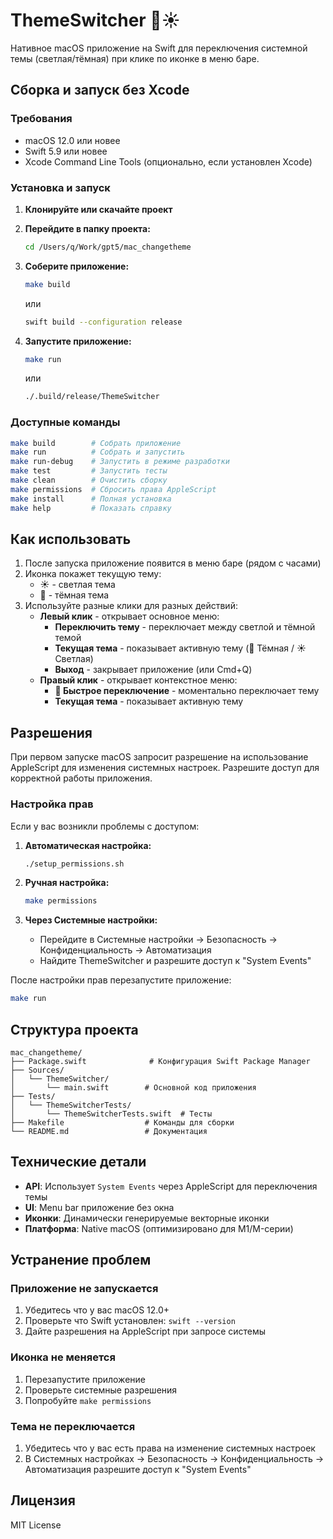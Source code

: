 # ThemeSwitcher 🌙☀️

Нативное macOS приложение на Swift для переключения системной темы (светлая/тёмная) при клике по иконке в меню баре.

## Сборка и запуск без Xcode

### Требования
- macOS 12.0 или новее
- Swift 5.9 или новее
- Xcode Command Line Tools (опционально, если установлен Xcode)

### Установка и запуск

1. **Клонируйте или скачайте проект**

2. **Перейдите в папку проекта:**
   ```bash
   cd /Users/q/Work/gpt5/mac_changetheme
   ```

3. **Соберите приложение:**
   ```bash
   make build
   ```
   или
   ```bash
   swift build --configuration release
   ```

4. **Запустите приложение:**
   ```bash
   make run
   ```
   или
   ```bash
   ./.build/release/ThemeSwitcher
   ```

### Доступные команды

```bash
make build        # Собрать приложение
make run          # Собрать и запустить
make run-debug    # Запустить в режиме разработки
make test         # Запустить тесты
make clean        # Очистить сборку
make permissions  # Сбросить права AppleScript
make install      # Полная установка
make help         # Показать справку
```

## Как использовать

1. После запуска приложение появится в меню баре (рядом с часами)
2. Иконка покажет текущую тему:
   - ☀️ - светлая тема
   - 🌙 - тёмная тема
3. Используйте разные клики для разных действий:
   - **Левый клик** - открывает основное меню:
     - **Переключить тему** - переключает между светлой и тёмной темой
     - **Текущая тема** - показывает активную тему (🌙 Тёмная / ☀️ Светлая)
     - **Выход** - закрывает приложение (или Cmd+Q)
   - **Правый клик** - открывает контекстное меню:
     - **🎨 Быстрое переключение** - моментально переключает тему
     - **Текущая тема** - показывает активную тему

## Разрешения

При первом запуске macOS запросит разрешение на использование AppleScript для изменения системных настроек. Разрешите доступ для корректной работы приложения.

### Настройка прав

Если у вас возникли проблемы с доступом:

1. **Автоматическая настройка:**
   ```bash
   ./setup_permissions.sh
   ```

2. **Ручная настройка:**
   ```bash
   make permissions
   ```

3. **Через Системные настройки:**
   - Перейдите в Системные настройки → Безопасность → Конфиденциальность → Автоматизация
   - Найдите ThemeSwitcher и разрешите доступ к "System Events"

После настройки прав перезапустите приложение:
```bash
make run
```

## Структура проекта

```
mac_changetheme/
├── Package.swift              # Конфигурация Swift Package Manager
├── Sources/
│   └── ThemeSwitcher/
│       └── main.swift        # Основной код приложения
├── Tests/
│   └── ThemeSwitcherTests/
│       └── ThemeSwitcherTests.swift  # Тесты
├── Makefile                  # Команды для сборки
└── README.md                 # Документация
```

## Технические детали

- **API**: Использует `System Events` через AppleScript для переключения темы
- **UI**: Menu bar приложение без окна
- **Иконки**: Динамически генерируемые векторные иконки
- **Платформа**: Native macOS (оптимизировано для M1/M-серии)

## Устранение проблем

### Приложение не запускается
1. Убедитесь что у вас macOS 12.0+
2. Проверьте что Swift установлен: `swift --version`
3. Дайте разрешения на AppleScript при запросе системы

### Иконка не меняется
1. Перезапустите приложение
2. Проверьте системные разрешения
3. Попробуйте `make permissions`

### Тема не переключается
1. Убедитесь что у вас есть права на изменение системных настроек
2. В Системных настройках → Безопасность → Конфиденциальность → Автоматизация разрешите доступ к "System Events"

## Лицензия

MIT License